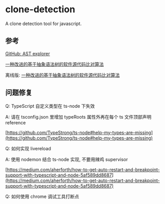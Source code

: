 clone-detection
======

A clone detection tool for javascript.

## 参考

[GitHub: AST explorer](https://github.com/fkling/astexplorer)

[一种改进的基于抽象语法树的软件源代码比对算法](http://netinfo-security.org/CN/article/downloadArticleFile.do?attachType=PDF&id=3520)

离线版: [一种改进的基于抽象语法树的软件源代码比对算法](reference/一种改进的基于抽象语法树的软件源代码比对算法.pdf)

## 问题修复

Q: TypeScript 自定义类型在 ts-node 下失效

A: 请在 tsconfig.json 里增加 typeRoots 属性外再在每个 ts 文件顶部声明 reference

   [https://github.com/TypeStrong/ts-node#help-my-types-are-missing](https://github.com/TypeStrong/ts-node#help-my-types-are-missing)
    
Q: 如何实现 livereload

A: 使用 nodemon 结合 ts-node 实现, 不要用辣鸡 supervisor

   [https://medium.com/aherforth/how-to-get-auto-restart-and-breakpoint-support-with-typescript-and-node-5af589dd8687](https://medium.com/aherforth/how-to-get-auto-restart-and-breakpoint-support-with-typescript-and-node-5af589dd8687)

Q: 如何使用 chrome 调试工具打断点

